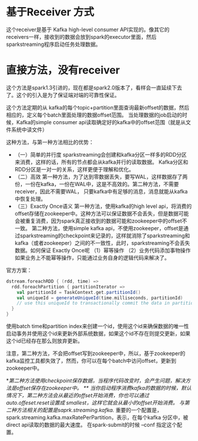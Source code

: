 # 基于Receiver 方式
这个receiver是基于 Kafka high-level consumer API实现的。像其它的receivers一样，接收到的数据会放到spark的executor里面，然后sparkstreaming程序启动任务处理数据。

# 直接方法，没有receiver

这个方法是spark1.3引进的，现在都是spark2.0版本了，看样会一直延续下去了。这个的引入是为了保证端对端的可靠性保证。

这个方法定期的从 kafka的每个topic+partition里面查询最新offset的数据，然后相应的，定义每个batch里面处理的数据offset范围。
当处理数据的job启动的时候，Kafka的simple consumer api读取确定好的kafka中的offset范围（就是从文件系统中读文件）

这种方法，与第一种方法相比的优势：
* （一）简单的并行度
sparkstreaming会创建和kafka分区一样多的RDD分区来消费，这样的话，所有的节点都会从kafka并行的读取数据。
Kafka分区和RDD分区是一对一的关系，这样更便于理解和优化。
* （二）高效
第一种方法，为了达到零数据丢失，要写WAL，这样数据存了两份，一份在kafka，一份在WAL中，这是不高效的。第二种方法，不需要receiver，因此不需要WAL，
只要kafka中有足够的消息，消息就能从kafka中恢复处理。
* （三）Exactly Once语义
第一种方法，使用kafka的high level api，将消费的offset存储在zookeeper中。这种方法可以保证数据不会丢失，但是数据可能会被重复消费，因为spark真正接收到的数据可能和zookeeper中的offset不一致。
第二种方法，使用simple kafka api，不使用zookeeper，offset是通过sparkstreaming的checkpoint来记录的，这样就消除了sparkstreaming和kafka（或者zookeeper）之间的不一致性，此时，sparkstreaming不会丢失数据。如何保证 Exactly Once呢
（1）幂等操作
（2）业务代码添加事物操作
如果业务上不能幂等操作，只能通过业务自身的逻辑代码来解决了。

官方方案：

```scala
dstream.foreachRDD { (rdd, time) =>
  rdd.foreachPartition { partitionIterator =>
    val partitionId = TaskContext.get.partitionId()
    val uniqueId = generateUniqueId(time.milliseconds, partitionId)
    // use this uniqueId to transactionally commit the data in partitionIterator
  }
}
```
使用batch time和partition index来创建一个id，使用这个id来确保数据的唯一性
启动事务并使用这个id来更新外部系统数据，如果这个id不存在则提交更新，如果这个id已经存在那么则放弃更新。

注意，第二种方法，不会把offset写到zookeeper中，所以，基于zookeeper的kafka监控工具都失效了，然而，你可以在每个batch中访问offset，更新到zookeeper中。

**第二种方法使用checkpoint保存数据，当程序代码改变时，会产生问题，解决方法是offset保存在zookeeper中。
**
当你启动程序消费kafka的数据的时候，默认情况下，第二种方法会从最近的offset开始消费，你也可以通过auto.offeset.reset设置成	smallest，这样它就会从最小的offset开始消费。
与第二种方法相关的配置是saprk.streaming.kafka.*
重要的一个配置是，spark.streaming.kafka.maxRatePerPartition，表示，在每个kafka 分区中，被direct api读取的数据的最大速度。
在spark-submit的时候 –conf 指定这个配置。

